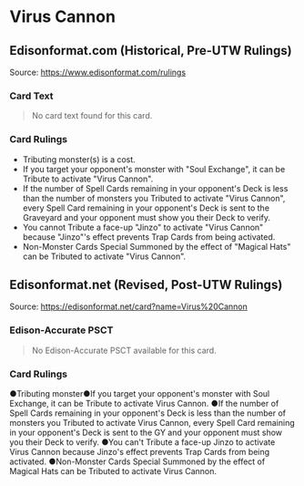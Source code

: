 # Virus Cannon

## Edisonformat.com (Historical, Pre-UTW Rulings)

Source: https://www.edisonformat.com/rulings

### Card Text

> No card text found for this card.

### Card Rulings

*   Tributing monster(s) is a cost.
*   If you target your opponent's monster with "Soul Exchange", it can be Tribute to activate "Virus Cannon".
*   If the number of Spell Cards remaining in your opponent's Deck is less than the number of monsters you Tributed to activate "Virus Cannon", every Spell Card remaining in your opponent's Deck is sent to the Graveyard and your opponent must show you their Deck to verify.
*   You cannot Tribute a face-up "Jinzo" to activate "Virus Cannon" because "Jinzo"'s effect prevents Trap Cards from being activated.
*   Non-Monster Cards Special Summoned by the effect of "Magical Hats" can be Tributed to activate "Virus Cannon".

## Edisonformat.net (Revised, Post-UTW Rulings)

Source: https://edisonformat.net/card?name=Virus%20Cannon

### Edison-Accurate PSCT

> No Edison-Accurate PSCT available for this card.

### Card Rulings

●Tributing monster●If you target your opponent's monster with Soul Exchange, it can be Tribute to activate Virus Cannon.
●If the number of Spell Cards remaining in your opponent's Deck is less than the number of monsters you Tributed to activate Virus Cannon, every Spell Card remaining in your opponent's Deck is sent to the GY and your opponent must show you their Deck to verify.
●You can't Tribute a face-up Jinzo to activate Virus Cannon because Jinzo's effect prevents Trap Cards from being activated.
●Non-Monster Cards Special Summoned by the effect of Magical Hats can be Tributed to activate Virus Cannon.
            
